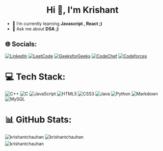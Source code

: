<h1 align="center">Hi 👋, I'm Krishant</h1>

- 🌱 I’m currently learning **Javascript , React ;)**
- 💬 Ask me about **DSA ;)**

## 🌐 Socials:
[![LinkedIn](https://img.shields.io/badge/LinkedIn-%230077B5.svg?logo=linkedin&logoColor=white)](https://linkedin.com/in/krishant-chauhan) 
[![LeetCode](https://img.shields.io/badge/LeetCode-%23FFA116.svg?logo=leetcode&logoColor=white)](https://leetcode.com/krishantchauhan)
[![GeeksforGeeks](https://img.shields.io/badge/GeeksforGeeks-%23000000.svg?logo=geeksforgeeks&logoColor=white)](https://auth.geeksforgeeks.org/user/krishantchauhan/profile)
[![CodeChef](https://img.shields.io/badge/CodeChef-%23FC6D26.svg?logo=codechef&logoColor=white)](https://www.codechef.com/users/krashant77)
[![Codeforces](https://img.shields.io/badge/Codeforces-%23680068.svg?logo=codeforces&logoColor=white)](https://codeforces.com/profile/krishantchauhan)

# 💻 Tech Stack:
![C++](https://img.shields.io/badge/c++-%2300599C.svg?style=for-the-badge&logo=c%2B%2B&logoColor=white) 
![C](https://img.shields.io/badge/c-%2300599C.svg?style=for-the-badge&logo=c&logoColor=white) 
![JavaScript](https://img.shields.io/badge/javascript-%23323330.svg?style=for-the-badge&logo=javascript&logoColor=%23F7DF1E) 
![HTML5](https://img.shields.io/badge/html5-%23E34F26.svg?style=for-the-badge&logo=html5&logoColor=white) 
![CSS3](https://img.shields.io/badge/css3-%231572B6.svg?style=for-the-badge&logo=css3&logoColor=white) 
![Java](https://img.shields.io/badge/java-%23ED8B00.svg?style=for-the-badge&logo=openjdk&logoColor=white) 
![Python](https://img.shields.io/badge/python-3670A0?style=for-the-badge&logo=python&logoColor=ffdd54) 
![Markdown](https://img.shields.io/badge/markdown-%23000000.svg?style=for-the-badge&logo=markdown&logoColor=white) 
![MySQL](https://img.shields.io/badge/mysql-%2300000f.svg?style=for-the-badge&logo=mysql&logoColor=white)

# 📊 GitHub Stats:
<div style="text-align: center; margin-left: 300px;">
<!--   <img src="https://github-readme-stats.vercel.app/api?username=Krishantchauhan&theme=dark&hide_border=false&include_all_commits=true&count_private=true" alt="GitHub Readme Stats" /> -->
<!--   <img src="https://github-readme-streak-stats.herokuapp.com/?user=Krishantchauhan&theme=dark&hide_border=false" alt="GitHub Streak Stats" /><br/> -->
</div>

<div style="text-align: center;">
<!--   <img src="https://github-readme-stats.vercel.app/api/top-langs/?username=Krishantchauhan&theme=dark&hide_border=false&include_all_commits=true&count_private=true&layout=compact" alt="Top Languages" /> 
  ## 🏆 GitHub Trophies
![](https://github-profile-trophy.vercel.app/?username=Krishantchauhan&theme=radical&no-frame=false&no-bg=true&margin-w=4)  -->
  
</div>

<div display="inline">
  <img align="center" src="https://github-readme-streak-stats.herokuapp.com/?user=krishantchauhan&" alt="krishantchauhan" />
  <img align="center" src="https://github-readme-stats.vercel.app/api?username=krishantchauhan&show_icons=true&locale=en" alt="krishantchauhan" />
</div>

<div style="margin-top: 5px;">
  <img align="left" src="https://github-readme-stats.vercel.app/api/top-langs?username=krishantchauhan&show_icons=true&locale=en&layout=compact" alt="krishantchauhan" />  
</div>

